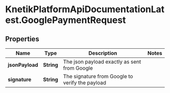 # KnetikPlatformApiDocumentationLatest.GooglePaymentRequest

## Properties
Name | Type | Description | Notes
------------ | ------------- | ------------- | -------------
**jsonPayload** | **String** | The json payload exactly as sent from Google | 
**signature** | **String** | The signature from Google to verify the payload | 



